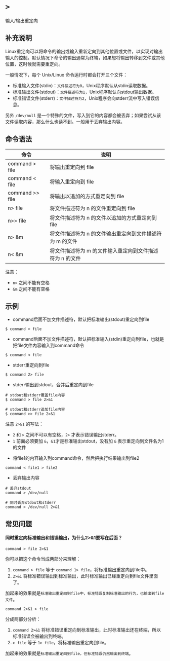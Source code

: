 # `>`

输入/输出重定向

## 补充说明

Linux重定向可以将命令的输出或输入重新定向到其他位置或文件，以实现对输出输入的控制。默认情况下命令的输出通常为终端，如果想将输出转移到文件或其他位置，这时候就需要重定向。

一般情况下，每个 Unix/Linux 命令运行时都会打开三个文件：

- 标准输入文件(stdin)：`文件描述符为0`，Unix程序默认从stdin读取数据。
- 标准输出文件(stdout)：`文件描述符为1`，Unix程序默认向stdout输出数据。
- 标准错误文件(stderr)：`文件描述符为2`，Unix程序会向stderr流中写入错误信息。

另外 `/dev/null` 是一个特殊的文件，写入到它的内容都会被丢弃；如果尝试从该文件读取内容，那么什么也读不到。一般用于丢弃输出内容。

## 命令语法

| 命令            | 说明                                                     |
| --------------- | -------------------------------------------------------- |
| command > file  | 将输出重定向到 file                                      |
| command < file  | 将输入重定向到 file                                      |
| command >> file | 将输出以追加的方式重定向到 file                          |
| n> file         | 将文件描述符为 n 的文件重定向到 file                     |
| n>> file        | 将文件描述符为 n 的文件以追加的方式重定向到 file         |
| n> &m           | 将文件描述符为 n 的文件输出重定向到文件描述符为 m 的文件 |
| n< &m           | 将文件描述符为 m 的文件输入重定向到文件描述符为 n 的文件 |

注意：

- `n>` 之间不能有空格
- `&m` 之间不能有空格

## 示例

* command后面不加文件描述符，默认把标准输出(stdout)重定向到file

```
$ command > file
```

* command后面不加文件描述符，默认把标准输入(stdin)重定向到file，也就是把file文件内容输入到command命令

```
$ command < file
```

* stderr重定向到file

```
$ command 2> file
```

* stderr输出到stdout，合并后重定向到file

```
# stdout和stderr覆盖file内容
$ command > file 2>&1

# stdout和stderr追加file内容
$ command >> file 2>&1
```

注意 `2>&1` 的写法：

- `2` 和 `>` 之间不可以有空格，`2>` 才表示错误输出stderr。
- `1` 前面必须要加 `&`，`&1`才是标准输出stdout，没有加 `&` 表示重定向到文件名为1的文件

* 将file1的内容输入到command命令，然后把执行结果输出到file2

```
command < file1 > file2
```

* 丢弃输出内容

```
# 丢弃stdout
command > /dev/null

# 同时丢弃stdout和stderr
command > /dev/null 2>&1
```

## 常见问题

#### 同时重定向标准输出和错误输出，为什么2>&1要写在后面？

```
command > file 2>&1
```

你可以把这个命令当成两部分来理解：

1. `command > file` 等于 `command 1> file`，将标准输出重定向到file中。
2. `2>&1` 将标准错误输出到标准输出，此时标准输出已经重定向到file文件里面了。

加起来的效果就是`标准输出重定向到file中，标准错误复制标准输出的行为，也输出到file文件`。

```
command 2>&1 > file
```

分成两部分分析：

1. `command 2>&1` 将标准错误重定向到标准输出，此时标准输出还在终端，所以标准错误会被输出到终端。
2. `> file` 等于 `1> file`，将标准输出重定向到file。

加起来的效果就是`标准输出重定向到file，但标准错误仍然输出到终端`。
